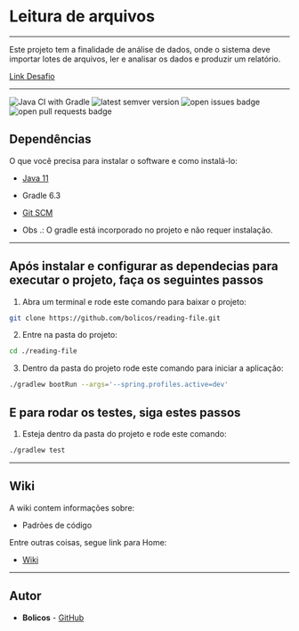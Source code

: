 # Leitura de arquivos

----

Este projeto tem a finalidade de análise de dados, onde o sistema deve importar lotes de arquivos, ler e analisar os dados e produzir um relatório.

[Link Desafio](https://github.com/rh-southsystem/desafio-backend-arquivo)

----

![Java CI with Gradle](https://github.com/bolicos/reading-file/workflows/Java%20CI%20with%20Gradle/badge.svg) <img src='https://img.shields.io/github/tag/bolicos/reading-file.svg' alt='latest semver version' /> <img src='https://img.shields.io/github/issues/bolicos/reading-file.svg' alt='open issues badge' /> <img src='https://img.shields.io/github/issues-pr/bolicos/reading-file.svg' alt='open pull requests badge' />

## Dependências

O que você precisa para instalar o software e como instalá-lo:

- [Java 11](https://www.oracle.com/java/technologies/javase-jdk11-downloads.html)
- Gradle 6.3
- [Git SCM](https://git-scm.com/download/linux)

- Obs .: O gradle está incorporado no projeto e não requer instalação.

----

## Após instalar e configurar as dependecias para executar o projeto, faça os seguintes passos


1. Abra um terminal e rode este comando para baixar o projeto:
```sh
git clone https://github.com/bolicos/reading-file.git
```

2. Entre na pasta do projeto:
```sh
cd ./reading-file
```

3. Dentro da pasta do projeto rode este comando para iniciar a aplicação:
```sh
./gradlew bootRun --args='--spring.profiles.active=dev'
```

## E para rodar os testes, siga estes passos

1. Esteja dentro da pasta do projeto e rode este comando:
```sh
./gradlew test
```

----

## Wiki

A wiki contem informações sobre:
- Padrões de código

Entre outras coisas, segue link para Home:

- [Wiki](https://github.com/bolicos/reading-file/wiki/Home)

----

## Autor

* **Bolicos** - [GitHub](https://github.com/bolicos)

